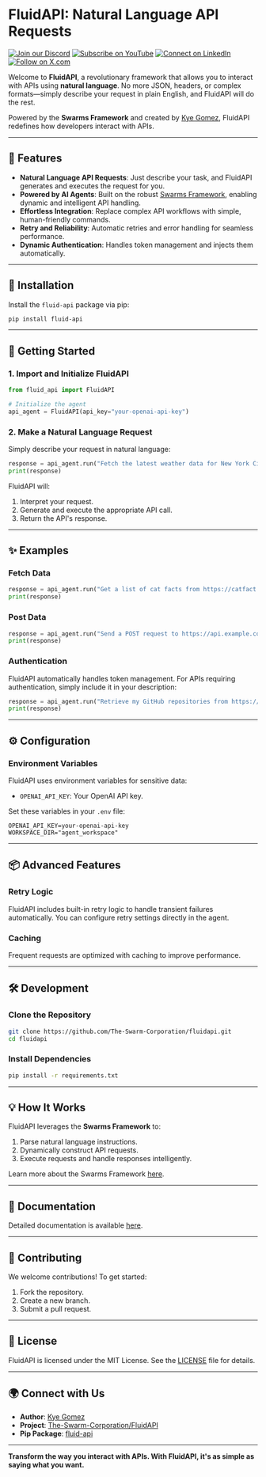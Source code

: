 # FluidAPI: Natural Language API Requests

[![Join our Discord](https://img.shields.io/badge/Discord-Join%20our%20server-5865F2?style=for-the-badge&logo=discord&logoColor=white)](https://discord.gg/agora-999382051935506503) [![Subscribe on YouTube](https://img.shields.io/badge/YouTube-Subscribe-red?style=for-the-badge&logo=youtube&logoColor=white)](https://www.youtube.com/@kyegomez3242) [![Connect on LinkedIn](https://img.shields.io/badge/LinkedIn-Connect-blue?style=for-the-badge&logo=linkedin&logoColor=white)](https://www.linkedin.com/in/kye-g-38759a207/) [![Follow on X.com](https://img.shields.io/badge/X.com-Follow-1DA1F2?style=for-the-badge&logo=x&logoColor=white)](https://x.com/kyegomezb)

Welcome to **FluidAPI**, a revolutionary framework that allows you to interact with APIs using **natural language**. No more JSON, headers, or complex formats—simply describe your request in plain English, and FluidAPI will do the rest.

Powered by the **Swarms Framework** and created by [Kye Gomez](https://github.com/kyegomez), FluidAPI redefines how developers interact with APIs.

---

## 🌟 Features

- **Natural Language API Requests**: Just describe your task, and FluidAPI generates and executes the request for you.
- **Powered by AI Agents**: Built on the robust [Swarms Framework](https://github.com/kyegomez/swarms), enabling dynamic and intelligent API handling.
- **Effortless Integration**: Replace complex API workflows with simple, human-friendly commands.
- **Retry and Reliability**: Automatic retries and error handling for seamless performance.
- **Dynamic Authentication**: Handles token management and injects them automatically.

---

## 🚀 Installation

Install the `fluid-api` package via pip:

```bash
pip install fluid-api
```

---

## 🔧 Getting Started

### 1. Import and Initialize FluidAPI
```python
from fluid_api import FluidAPI

# Initialize the agent
api_agent = FluidAPI(api_key="your-openai-api-key")
```

### 2. Make a Natural Language Request
Simply describe your request in natural language:

```python
response = api_agent.run("Fetch the latest weather data for New York City from https://api.weather.com")
print(response)
```

FluidAPI will:
1. Interpret your request.
2. Generate and execute the appropriate API call.
3. Return the API's response.

---

## ✨ Examples

### Fetch Data
```python
response = api_agent.run("Get a list of cat facts from https://catfact.ninja/fact")
print(response)
```

### Post Data
```python
response = api_agent.run("Send a POST request to https://api.example.com/users with name='John Doe' and email='john.doe@example.com'")
print(response)
```

### Authentication
FluidAPI automatically handles token management. For APIs requiring authentication, simply include it in your description:
```python
response = api_agent.run("Retrieve my GitHub repositories from https://api.github.com/user/repos using my GitHub token")
print(response)
```

---

## ⚙️ Configuration

### Environment Variables
FluidAPI uses environment variables for sensitive data:
- `OPENAI_API_KEY`: Your OpenAI API key.

Set these variables in your `.env` file:
```env
OPENAI_API_KEY=your-openai-api-key
WORKSPACE_DIR="agent_workspace"

```

---

## 📦 Advanced Features

### Retry Logic
FluidAPI includes built-in retry logic to handle transient failures automatically. You can configure retry settings directly in the agent.

### Caching
Frequent requests are optimized with caching to improve performance.

---

## 🛠 Development

### Clone the Repository
```bash
git clone https://github.com/The-Swarm-Corporation/fluidapi.git
cd fluidapi
```

### Install Dependencies
```bash
pip install -r requirements.txt
```

---

## 💡 How It Works

FluidAPI leverages the **Swarms Framework** to:
1. Parse natural language instructions.
2. Dynamically construct API requests.
3. Execute requests and handle responses intelligently.

Learn more about the Swarms Framework [here](https://github.com/kyegomez/swarms).

---

## 📖 Documentation

Detailed documentation is available [here](https://github.com/The-Swarm-Corporation/fluidapi/wiki).

---

## 🤝 Contributing

We welcome contributions! To get started:
1. Fork the repository.
2. Create a new branch.
3. Submit a pull request.

---

## 📝 License

FluidAPI is licensed under the MIT License. See the [LICENSE](https://github.com/The-Swarm-Corporation/fluidapi/blob/main/LICENSE) file for details.

---

## 🌍 Connect with Us

- **Author**: [Kye Gomez](https://github.com/kyegomez)
- **Project**: [The-Swarm-Corporation/FluidAPI](https://github.com/The-Swarm-Corporation/fluidapi)
- **Pip Package**: [fluid-api](https://pypi.org/project/fluid-api/)

---

**Transform the way you interact with APIs. With FluidAPI, it's as simple as saying what you want.**
